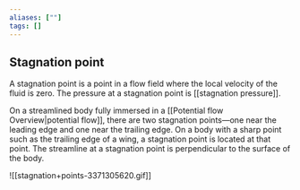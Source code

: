 ```yaml
---
aliases: [""]
tags: []
---
```


## Stagnation point
 A stagnation point is a point in a flow field where the local velocity of the fluid is zero. The pressure at a stagnation point is [[stagnation pressure]].

On a streamlined body fully immersed in a [[Potential flow Overview|potential flow]], there are two stagnation points—one near the leading edge and one near the trailing edge. On a body with a sharp point such as the trailing edge of a wing, a stagnation point is located at that point. The streamline at a stagnation point is perpendicular to the surface of the body. 

![[stagnation+points-3371305620.gif]]


